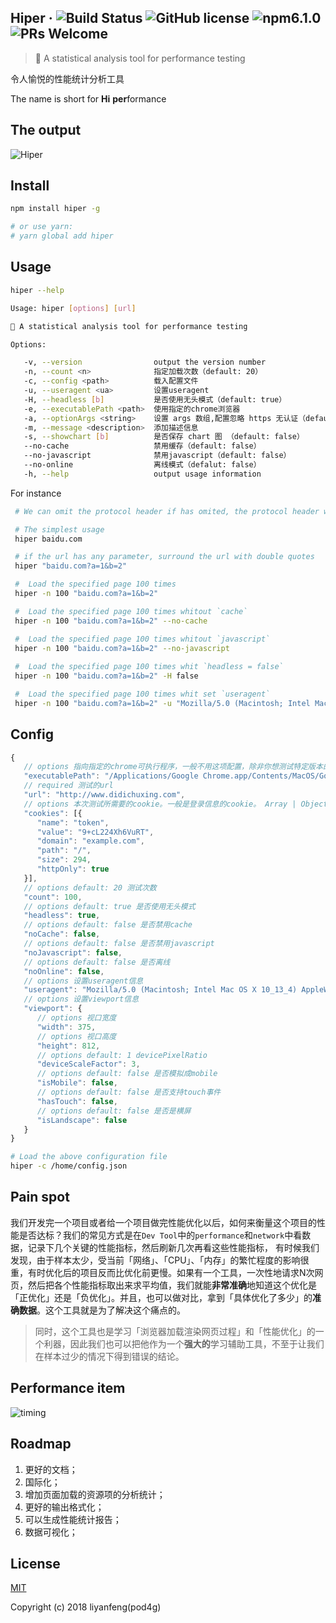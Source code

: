 ## Hiper &middot; ![Build Status](https://img.shields.io/circleci/project/vuejs/vue/dev.svg) ![GitHub license](https://img.shields.io/badge/license-MIT-blue.svg) ![npm6.1.0](https://img.shields.io/npm/v/npm.svg) ![PRs Welcome](https://img.shields.io/badge/PRs-welcome-brightgreen.svg)

> 🚀 A statistical analysis tool for performance testing 

令人愉悦的性能统计分析工具

The name is short for **Hi** **per**formance

## The output

![Hiper](http://7xt9n8.com2.z0.glb.clouddn.com/hiper5.png)

## Install

``` bash
npm install hiper -g

# or use yarn:
# yarn global add hiper
```

## Usage

```bash
hiper --help

Usage: hiper [options] [url]

🚀 A statistical analysis tool for performance testing

Options:

   -v, --version                output the version number
   -n, --count <n>              指定加载次数（default: 20）
   -c, --config <path>          载入配置文件
   -u, --useragent <ua>         设置useragent
   -H, --headless [b]           是否使用无头模式（default: true）
   -e, --executablePath <path>  使用指定的chrome浏览器
   -a, --optionArgs <string>    设置 args 数组,配置忽略 https 无认证（default: "" ）
   -m, --message <description>  添加描述信息
   -s, --showchart [b]          是否保存 chart 图 （default: false）
   --no-cache                   禁用缓存（default: false）
   --no-javascript              禁用javascript（default: false）
   --no-online                  离线模式（defalut: false）
   -h, --help                   output usage information
```

For instance

```bash
 # We can omit the protocol header if has omited, the protocol header will be `http://`

 # The simplest usage
 hiper baidu.com

 # if the url has any parameter, surround the url with double quotes
 hiper "baidu.com?a=1&b=2"

 #  Load the specified page 100 times
 hiper -n 100 "baidu.com?a=1&b=2"

 #  Load the specified page 100 times whitout `cache`
 hiper -n 100 "baidu.com?a=1&b=2" --no-cache

 #  Load the specified page 100 times whitout `javascript`
 hiper -n 100 "baidu.com?a=1&b=2" --no-javascript
 
 #  Load the specified page 100 times whit `headless = false`
 hiper -n 100 "baidu.com?a=1&b=2" -H false

 #  Load the specified page 100 times whit set `useragent`
 hiper -n 100 "baidu.com?a=1&b=2" -u "Mozilla/5.0 (Macintosh; Intel Mac OS X 10_13_4) AppleWebKit/537.36 (KHTML, like Gecko) Chrome/66.0.3359.181 Safari/537.36"
```

## Config
```javascript
{
   // options 指向指定的chrome可执行程序，一般不用这项配置，除非你想测试特定版本的chrome
   "executablePath": "/Applications/Google Chrome.app/Contents/MacOS/Google Chrome",
   // required 测试的url
   "url": "http://www.didichuxing.com",
   // options 本次测试所需要的cookie。一般是登录信息的cookie。 Array | Object
   "cookies": [{
      "name": "token",
      "value": "9+cL224Xh6VuRT",
      "domain": "example.com",
      "path": "/",
      "size": 294,
      "httpOnly": true
   }],
   // options default: 20 测试次数
   "count": 100,
   // options default: true 是否使用无头模式 
   "headless": true,
   // options default: false 是否禁用cache 
   "noCache": false,
   // options default: false 是否禁用javascript
   "noJavascript": false,
   // options default: false 是否离线
   "noOnline": false,
   // options 设置useragent信息
   "useragent": "Mozilla/5.0 (Macintosh; Intel Mac OS X 10_13_4) AppleWebKit/537.36 (KHTML, like Gecko) Chrome/66.0.3359.181 Safari/537.36",
   // options 设置viewport信息
   "viewport": {
      // options 视口宽度
      "width": 375,
      // options 视口高度
      "height": 812,
      // options default: 1 devicePixelRatio
      "deviceScaleFactor": 3,
      // options default: false 是否模拟成mobile
      "isMobile": false,
      // options default: false 是否支持touch事件
      "hasTouch": false,
      // options default: false 是否是横屏
      "isLandscape": false
   }
}
```

``` bash
# Load the above configuration file
hiper -c /home/config.json
```

## Pain spot

我们开发完一个项目或者给一个项目做完性能优化以后，如何来衡量这个项目的性能是否达标？我们的常见方式是在`Dev Tool`中的`performance`和`network`中看数据，记录下几个关键的性能指标，然后刷新几次再看这些性能指标，
有时候我们发现，由于样本太少，受当前「网络」、「CPU」、「内存」的繁忙程度的影响很重，有时优化后的项目反而比优化前更慢。如果有一个工具，一次性地请求N次网页，然后把各个性能指标取出来求平均值，我们就能**非常准确**地知道这个优化是「正优化」还是「负优化」。并且，也可以做对比，拿到「具体优化了多少」的**准确数据**。这个工具就是为了解决这个痛点的。

> 同时，这个工具也是学习「浏览器加载渲染网页过程」和「性能优化」的一个利器，因此我们也可以把他作为一个**强大的**学习辅助工具，不至于让我们在样本过少的情况下得到错误的结论。

## Performance item

![timing](http://7xt9n8.com2.z0.glb.clouddn.com/timing.jpg)

## Roadmap

1. 更好的文档；
2. 国际化；
3. 增加页面加载的资源项的分析统计；
4. 更好的输出格式化；
5. 可以生成性能统计报告；
6. 数据可视化；

## License

[MIT](http://opensource.org/licenses/MIT)

Copyright (c) 2018 liyanfeng(pod4g)



